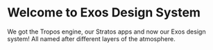 # Welcome to Exos Design System

We got the Tropos engine, our Stratos apps and now our Exos design system! All named after different layers of the atmosphere. 